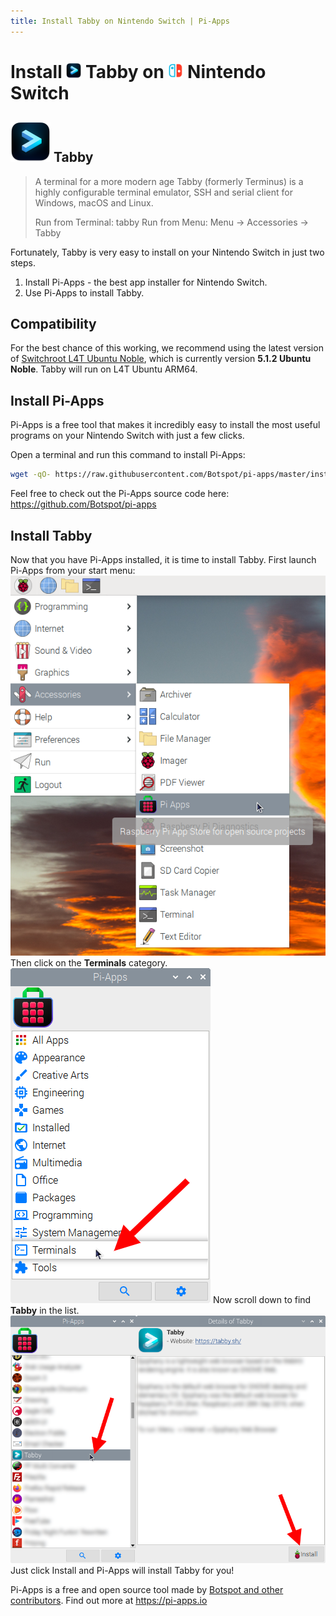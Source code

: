 ```yaml
---
title: Install Tabby on Nintendo Switch | Pi-Apps
---
```

<div class="simple-install-content content">

# Install <img src="/img/app-icons/Tabby/icon-64.png" height=24> Tabby on <img src=/img/other-icons/switch-icon.svg height=24> Nintendo Switch

## <img src="/img/app-icons/Tabby/icon-64.png"> Tabby
>  A terminal for a more modern age 
> Tabby (formerly Terminus) is a highly configurable terminal emulator, SSH and serial client for Windows, macOS and Linux.
> 
> Run from Terminal: tabby
> Run from Menu: Menu -> Accessories -> Tabby

Fortunately, Tabby is very easy to install on your Nintendo Switch in just two steps.
1. Install Pi-Apps - the best app installer for Nintendo Switch.
2. Use Pi-Apps to install Tabby.
</div>
<div class="simple-install-content content">

## Compatibility
For the best chance of this working, we recommend using the latest version of [Switchroot L4T Ubuntu Noble](https://wiki.switchroot.org/wiki/linux/l4t-ubuntu-noble-installation-guide), which is currently version **5.1.2 Ubuntu Noble**.
Tabby will run on L4T Ubuntu ARM64.
</div>
<div class="simple-install-content content">

## Install Pi-Apps

Pi-Apps is a free tool that makes it incredibly easy to install the most useful programs on your Nintendo Switch with just a few clicks.

Open a terminal and run this command to install Pi-Apps:
```bash
wget -qO- https://raw.githubusercontent.com/Botspot/pi-apps/master/install | bash
```
Feel free to check out the Pi-Apps source code here: https://github.com/Botspot/pi-apps
</div>
<div class="simple-install-content content">

## Install Tabby

Now that you have Pi-Apps installed, it is time to install Tabby.
First launch Pi-Apps from your start menu:
<img src="/img/start-menu.png">
Then click on the <b>Terminals</b> category.
<img src="/img/category-selections/Terminals.png">
Now scroll down to find <b>Tabby</b> in the list.
<img src="/img/app-icons/Tabby/app-selection.png">
Just click Install and Pi-Apps will install Tabby for you!
</div>
<div class="simple-install-content content">

Pi-Apps is a free and open source tool made by [Botspot and other contributors](/about/#contributors). Find out more at https://pi-apps.io
</div>
